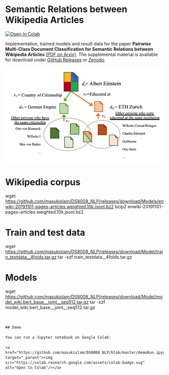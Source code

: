 # Semantic Relations between Wikipedia Articles

<a href="https://github.com/masukislam/DS8008_NLP/blob/master/demoRun.ipynb" target="_parent"><img src="https://colab.research.google.com/assets/colab-badge.svg" alt="Open In Colab"/></a>


Implementation, trained models and result data for the paper **Pairwise Multi-Class Document Classification for Semantic Relations between Wikipedia Articles** [(PDF on Arxiv)](https://arxiv.org/abs/2003.09881). 
The supplemental material is available for download under [GitHub Releases](https://github.com/masukislam/DS8008_NLP/Releases) or [Zenodo](https://doi.org/10.5281/zenodo.3713183).

![Wikipedia Relations](https://github.com/masukislam/DS8008_NLP/raw/master/wikipedia_example.png)



# Wikipedia corpus
wget https://github.com/masukislam/DS8008_NLP/releases/download/Models/enwiki-20191101-pages-articles.weighted.10k.jsonl.bz2
bzip2 enwiki-20191101-pages-articles.weighted.10k.jsonl.bz2

# Train and test data
wget https://github.com/masukislam/DS8008_NLP/releases/download/Model/train_testdata__4folds.tar.gz
tar -xzf train_testdata__4folds.tar.gz

# Models
wget https://github.com/masukislam/DS8008_NLP/releases/download/Model/model_wiki.bert_base__joint__seq512.tar.gz
tar -xzf model_wiki.bert_base__joint__seq512.tar.gz
```


## Demo

You can run a Jupyter notebook on Google Colab:

<a href="https://github.com/masukislam/DS8008_NLP/blob/master/demoRun.ipynb" target="_parent"><img src="https://colab.research.google.com/assets/colab-badge.svg" alt="Open In Colab"/></a>

